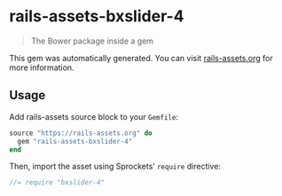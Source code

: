# rails-assets-bxslider-4

> The Bower package inside a gem

This gem was automatically generated. You can visit [rails-assets.org](https://rails-assets.org) for more information.

## Usage

Add rails-assets source block to your `Gemfile`:

```ruby
source "https://rails-assets.org" do
  gem "rails-assets-bxslider-4"
end

```

Then, import the asset using Sprockets’ `require` directive:

```js
//= require "bxslider-4"
```
